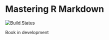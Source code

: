 # Mastering R Markdown

[![Build Status](https://travis-ci.org/mikey-harper/mastering-rmarkdown.svg?branch=master)](https://travis-ci.org/mikey-harper/mastering-rmarkdown)

Book in development
